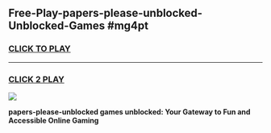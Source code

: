
## Free-Play-papers-please-unblocked-Unblocked-Games #mg4pt
<h3>
<a href="https://news.freeplayer.one?title=papers-please-unblocked&ref=8M">CLICK TO PLAY</a></h3>
<hr>

<h3>
<a href="https://news.freeplayer.one?title=papers-please-unblocked&ref=8M">CLICK 2 PLAY</a>
  
</h3>

<a href="https://news.freeplayer.one?title=papers-please-unblocked&ref=8M"><img src="https://clearcache.store/games.png"></a>


**papers-please-unblocked games unblocked: Your Gateway to Fun and Accessible Online Gaming**

